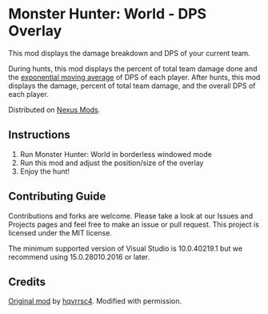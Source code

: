 # Monster Hunter: World - DPS Overlay

This mod displays the damage breakdown and DPS of your current team. 

During hunts, this mod displays the percent of total team damage done and the [exponential moving average](https://en.wikipedia.org/wiki/Moving_average#Exponential_moving_average) of DPS of each player. After hunts, this mod displays the damage, percent of total team damage, and the overall DPS of each player.

Distributed on [Nexus Mods](https://www.nexusmods.com/monsterhunterworld/mods/105).


## Instructions

1. Run Monster Hunter: World in borderless windowed mode
2. Run this mod and adjust the position/size of the overlay
3. Enjoy the hunt!


## Contributing Guide

Contributions and forks are welcome. Please take a look at our Issues and Projects pages and feel free to make an issue or pull request. This project is licensed under the MIT license. 

The minimum supported version of Visual Studio is 10.0.40219.1 but we recommend using 15.0.28010.2016 or later.

## Credits

[Original mod](https://www.nexusmods.com/monsterhunterworld/mods/88) by [hqvrrsc4](https://www.nexusmods.com/monsterhunterworld/users/7950104). Modified with permission.
